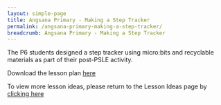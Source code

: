 ```yaml
---
layout: simple-page
title: Angsana Primary - Making a Step Tracker
permalink: /angsana-primary-making-a-step-tracker/
breadcrumb: Angsana Primary - Making a Step Tracker
---
```


The P6 students designed a step tracker using micro:bits and recyclable materials as part of their post-PSLE activity.

Download the lesson plan [here](/files/lesson-plans/primary-schools/physical-education/angsana-primary-making-a-step-tracker.docx)

To view more lesson ideas, please return to the Lesson Ideas page by [clicking here](/in-schools/digital-maker/lesson-ideas-primary/)
